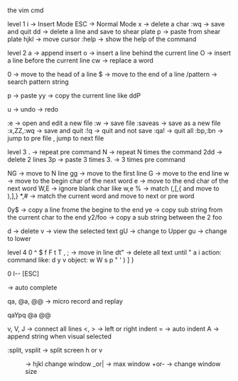 the vim cmd

level 1
i -> Insert Mode
ESC -> Normal Mode
x -> delete a char
:wq -> save and quit
dd -> delete a line and save to shear plate
p -> paste from shear plate
hjkl -> move cursor
:help <command> -> show the help of the command

level 2
a -> append insert
o -> insert a line behind the current line
O -> insert a line before the current line
cw -> replace a word

0 -> move to the head of a line 
$ -> move to the end of a line
/pattern -> search pattern string

p -> paste
yy -> copy the current line like ddP

u -> undo
<C-r> -> redo

:e <file path> -> open and edit a new file
:w -> save file
:saveas <file> -> save as a new file
:x,ZZ,:wq -> save and quit
:!q -> quit and not save
:qa! -> quit all
:bp,:bn -> jump to pre file , jump to next file

level 3
. -> repeat pre command
N<command> -> repeat N times the command
2dd -> delete 2 lines
3p -> paste 3 times
3. -> 3 times pre command

NG -> move to N line
gg -> move to the first line
G -> move to the end line
w -> move to the begin char of the next word
e -> move to the end char of the next word
W,E -> ignore blank char like w,e
% -> match (,[,{ and move to ),],}
*,# -> match the current word and move to next or pre word

<start position><command><end position>

0y$ -> copy a line frome the begine to the end 
ye -> copy sub string from the current char to the end
y2/foo -> copy a sub string between the 2 foo

d -> delete
v -> view the selected text
gU -> change to Upper 
gu -> change to lower

level 4
0 ^ $ f F t T , ; -> move in line
dt" -> delete all text until "
<action>a<object>
<action>i<object>
action: command like: d y v
object: w W s p " ' ) ] }

<C-v>
0 <C-v><C-d> I-- [ESC]

<C-n> <C-p> -> auto complete

qa, @a, @@ -> micro record and replay

qaYp<C-a>q
@a
@@

v, V, <C-v>
J -> connect all lines
<, > -> left or right indent
= -> auto indent
A -> append string when visual selected

:split, vsplit -> split screen h or v
<C-w><dir> -> <C-w>hjkl change window
<C-w>_or| -> max window
<C-w>+or- -> change window size


  
